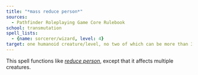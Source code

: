 ```yaml
---
title: "*mass reduce person*"
sources:
  - Pathfinder Roleplaying Game Core Rulebook
school: transmutation
spell_lists:
  - {name: sorcerer/wizard, level: 4}
target: one humanoid creature/level, no two of which can be more than 30 ft. apart
---
```


This spell functions like [*reduce person*](/spells/reduce-person/), except that it affects multiple creatures.

